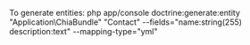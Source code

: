 To generate entities:
php app/console doctrine:generate:entity "Application\ChiaBundle" "Contact" --fields="name:string(255) description:text" --mapping-type="yml"

